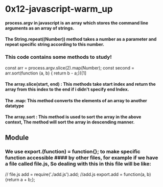# 0x12-javascript-warm_up

#### process.argv in javascript is an array which stores the command line arguments as an array of strings.
#### The String.repeat((Number)) method takes a number as a parameter and repeat specific string according to this number.


### This code contains some methods to study!   

const arr = process.argv.slice(2).map(Number);
const second = arr.sort(function (a, b) {
return b - a;})[1]

#### The array.slice(start, end) : This methods take start index and return the array from this index to the end if i didn't specify end Index.

#### The .map: This method converts the elements of an array to another datatype

#### The array.sort : This method is used to sort the array in the above context, The method will sort the array in descending manner.

## Module
### We use export.(function) = function{}; to make specific function accessible #### by other files, for example if we have a file called file.js, So dealing with this in this file will be like:
// file.js
add = require('./add.js').add;
//add.js
export.add = function(a, b) {return a + b;};

